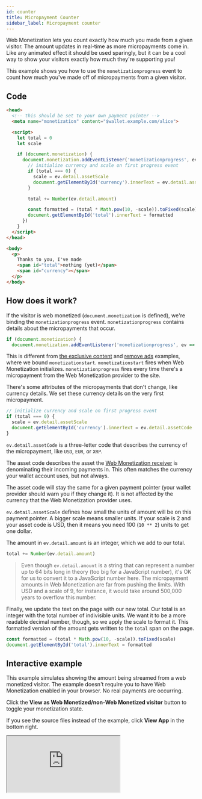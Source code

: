 ```yaml
---
id: counter
title: Micropayment Counter
sidebar_label: Micropayment counter
---
```


Web Monetization lets you count exactly how much you made from a given visitor. The amount updates in real-time as more micropayments come in. Like any animated effect it should be used sparingly, but it can be a cool way to show your visitors exactly how much they're supporting you!

This example shows you how to use the `monetizationprogress` event to count how much you've made off of micropayments from a given visitor.

## Code

```html
<head>
  <!-- this should be set to your own payment pointer -->
  <meta name="monetization" content="$wallet.example.com/alice">

  <script>
    let total = 0
    let scale

    if (document.monetization) {
      document.monetization.addEventListener('monetizationprogress', ev => {
        // initialize currency and scale on first progress event
        if (total === 0) {
          scale = ev.detail.assetScale
          document.getElementById('currency').innerText = ev.detail.assetCode
        }

        total += Number(ev.detail.amount)

        const formatted = (total * Math.pow(10, -scale)).toFixed(scale)
        document.getElementById('total').innerText = formatted
      })
    }
  </script>
</head>

<body>
  <p>
    Thanks to you, I've made
    <span id="total">nothing (yet)</span>
    <span id="currency"></span>
  </p>
</body>
```

## How does it work?

If the visitor is web monetized (`document.monetization` is defined), we're
binding the `monetizationprogress` event. `monetizationprogress` contains
details about the micropayments that occur.

```js
if (document.monetization) {
  document.monetization.addEventListener('monetizationprogress', ev => {
```

This is different from [the exclusive content](exclusive-content.md) and
[remove ads](remove-ads.md) examples, where we bound `monetizationstart`.
`monetizationstart` fires when Web Monetization initializes.
`monetizationprogress` fires every time there's a micropayment from the Web
Monetization provider to the site.

There's some attributes of the micropayments that don't change, like currency details. We set these currency details on the very first micropayment.

```js
// initialize currency and scale on first progress event
if (total === 0) {
  scale = ev.detail.assetScale
  document.getElementById('currency').innerText = ev.detail.assetCode
}
```

`ev.detail.assetCode` is a three-letter code that describes the currency of the micropayment, like `USD`, `EUR`, or `XRP`.

The asset code describes the asset the [Web Monetization
receiver](glossary.md#web-monetization-receiver) is
denominating their incoming payments in. This often matches the currency your wallet account uses, but not always.

The asset code will stay the same for a given payment pointer (your wallet provider should warn you if they change it). It is not affected by the currency that the Web Monetization provider uses.

`ev.detail.assetScale` defines how small the units of amount will be on this payment pointer. A bigger scale means smaller units. If your scale is 2 and your asset code is USD, then it means you need 100 (`10 ** 2`) units to get one dollar.

The amount in `ev.detail.amount` is an integer, which we add to our total.

```js
total += Number(ev.detail.amount)
```

> Even though `ev.detail.amount` is a string that can represent a number up to
> 64 bits long in theory (too big for a JavaScript number), it's OK for us to
> convert it to a JavaScript number here. The micropayment amounts in Web
> Monetization are far from pushing the limits. With USD and a scale of 9, for
> instance, it would take around 500,000 years to overflow this number.

Finally, we update the text on the page with our new total. Our total is an
integer with the total number of indivisible units. We want it to be a more
readable decimal number, though, so we apply the scale to format it. This
formatted version of the amount gets written to the `total` span on the page.

```js
const formatted = (total * Math.pow(10, -scale)).toFixed(scale)
document.getElementById('total').innerText = formatted
```

## Interactive example

This example simulates showing the amount being streamed from a web monetized visitor. The example doesn't require you to have Web Monetization enabled in your browser. No real payments are occurring.

Click the **View as Web Monetized/non-Web Monetized visitor** button to toggle your monetization state.

If you see the source files instead of the example, click **View App** in the bottom right.

<div class="glitch-embed-wrap" style={{ height: '420px', width: '100%' }}>
  <iframe
    src="https://glitch.com/embed/#!/embed/wm-count-revenue?path=README.md&previewSize=100"
    title="wm-count-revenue on Glitch"
    allow="geolocation; microphone; camera; midi; vr; encrypted-media"
    style={{ height: '100%', width: '100%', border: '0' }}>
  </iframe>
</div>
